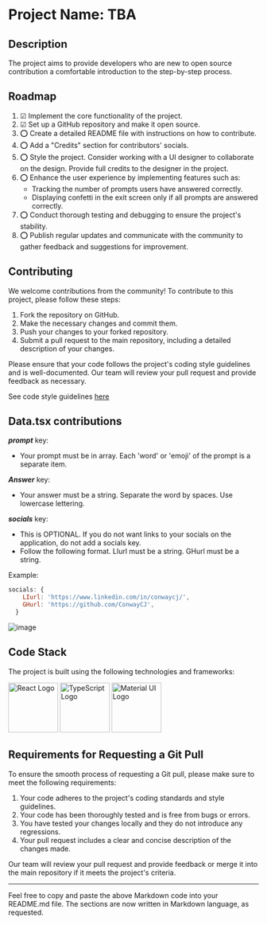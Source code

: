 # Project Name: TBA

## Description
The project aims to provide developers who are new to open source contribution a comfortable introduction to the step-by-step process.

## Roadmap

1. &#x2611; Implement the core functionality of the project.
2. &#x2611; Set up a GitHub repository and make it open source.
3. &#x2B55; Create a detailed README file with instructions on how to contribute.
4. &#x2B55; Add a "Credits" section for contributors' socials.
5. &#x2B55; Style the project. Consider working with a UI designer to collaborate on the design. Provide full credits to the designer in the project.
6. &#x2B55; Enhance the user experience by implementing features such as:
   - Tracking the number of prompts users have answered correctly.
   - Displaying confetti in the exit screen only if all prompts are answered correctly.
7. &#x2B55; Conduct thorough testing and debugging to ensure the project's stability.
8. &#x2B55; Publish regular updates and communicate with the community to gather feedback and suggestions for improvement.

## Contributing
We welcome contributions from the community! To contribute to this project, please follow these steps:

1. Fork the repository on GitHub.
2. Make the necessary changes and commit them.
3. Push your changes to your forked repository.
4. Submit a pull request to the main repository, including a detailed description of your changes.

Please ensure that your code follows the project's coding style guidelines and is well-documented. Our team will review your pull request and provide feedback as necessary.

See code style guidelines [here](/style_guidelines.md)

## Data.tsx contributions

   ***prompt*** key:
  - Your prompt must be in array. Each 'word' or 'emoji' of the prompt is a separate item.

   ***Answer*** key:
  - Your answer must be a string. Separate the word by spaces. Use lowercase lettering.

   ***socials*** key:
  - This is OPTIONAL. If you do not want links to your socials on the application, do not add a socials key.
  - Follow the following format. LIurl must be a string. GHurl must be a string.

  Example:
```javascript
socials: {
    LIurl: 'https://www.linkedin.com/in/conwaycj/',
    GHurl: 'https://github.com/ConwayCJ',
  }
```

![image](https://github.com/ConwayCJ/opensourceproject/assets/94498167/c1cc2570-ea75-44fa-a7d8-11dcdde0c35b)

## Code Stack
The project is built using the following technologies and frameworks:

<div class="logo-container">
    <img src="https://media0.giphy.com/media/v1.Y2lkPTc5MGI3NjExZ3N6cWw1ZHg2am55Y2k0aTV5bXFzbmdoaTRibGZzYWRkZ3I2NncyeSZlcD12MV9pbnRlcm5hbF9naWZfYnlfaWQmY3Q9cw/RJzm826vu7WbJvBtxX/giphy.gif" alt="React Logo" width="100" height="100">
    <img src="https://w7.pngwing.com/pngs/915/519/png-transparent-typescript-hd-logo-thumbnail.png" alt="TypeScript Logo" width="100" height="100">
    <img src="https://w7.pngwing.com/pngs/761/513/png-transparent-material-ui-logo-thumbnail.png" alt="Material UI Logo" width="100" height="100">
</div>

## Requirements for Requesting a Git Pull
To ensure the smooth process of requesting a Git pull, please make sure to meet the following requirements:

1. Your code adheres to the project's coding standards and style guidelines.
2. Your code has been thoroughly tested and is free from bugs or errors.
3. You have tested your changes locally and they do not introduce any regressions.
4. Your pull request includes a clear and concise description of the changes made.

Our team will review your pull request and provide feedback or merge it into the main repository if it meets the project's criteria.

---

Feel free to copy and paste the above Markdown code into your README.md file. The sections are now written in Markdown language, as requested.
